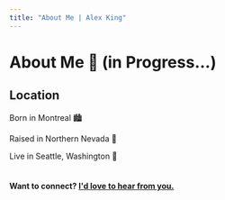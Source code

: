 ```yaml
---
title: "About Me | Alex King"
---
```


# **About Me** 👋 (in Progress...)

## Location

Born in Montreal 🏙

Raised in Northern Nevada 🌄

Live in Seattle, Washington 🌇

<!-- ## Work life, learning, and inner peace.

Biology and disease prevention.

Yoga, Meditation, and More...

Shift into technology. Currently working with mission driven organizations and good people.

<a href="https://forumone.com" target="_blank" rel="noopener noreferrer"></a>

<a href="https://matrixmultiplier.com" target="_blank" rel="noopener noreferrer"></a>

<a href="https://brainsquall.co" target="_blank" rel="noopener noreferrer"></a>

## Personal life, exploration, and dachshunds.

A theme that runs through my actions is simplicity.

Continued learning and balance.

I think it's clear that dachshunds are by far the cutest dogs. No need to say more. -->

#### <br/> Want to connect? [I'd love to hear from you.](/contact)

